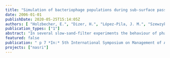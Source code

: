 ```yaml
---
title: "Simulation of bacteriophage populations during sub-surface passage"
date: 2006-01-01
publishDate: 2020-05-25T15:14:05Z
authors: [ "Holzbecher, E.", "Dizer, H.", "López-Pila, J. M.", "Szewzyk, R. G.", "Nützmann, G." ]
publication_types: ["1"]
abstract: "In several slow-sand-filter experiments the behaviour of phages during the subsurface passage was measured and modelled. Here the focus is on the effect of the velocity. The observed data show a strong effect of decreasing filter efficiency with increasing velocity. Using a modelling approach, which is based on the transport differential equation, the theoretical influence of velocity on filter efficiency is examined. Finally an extrapolation of the results to large scale filtration units or bank filtration processes is attempted."
featured: false
publication: " p 7 *In:* 5th International Symposium on Management of Aquifer Recharge / IHP-VI, Series on Groundwater. Berlin. 11. - 16.6.2005"
projects: ["nasri"]
---
```


